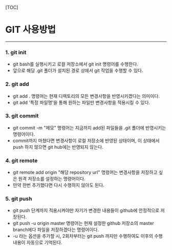 [TOC]

# GIT 사용방법

------



### 1. git init

- git bash를 실행시키고 로컬 저장소에서 git init 명령어를 수행한다.
- 앞으로 해당 .git 폴더가 설치된 경로 상에서 git 작업을 수행할 수 있다.



### 2. git add

- git add . 명령어는 현재 디렉토리의 모든 변경사항을 반영시키겠다는 의미이다.
- git add '특정 파일명'을 통해 원하는 파일만 변경사항을 적용시킬 수 있다.



### 3. git commit

- git commit -m "메모" 명령어는 지금까지 add된 파일들을 .git 폴더에 반영시키는 명령어이다.
- commit까지 마쳤다면 변경사항이 로컬 저장소에 반영된 상태이며, 이 상태에서 push 하지 않으면 git hub에는 반영되지 않는다.



### 4. git remote

- git remote add origin "해당 repository url" 명령어는 변경사항을 저장하고 싶은 원격 저장소를 설정하는 명령어이다.
- 만약 한번 추가했다면 다시 수행하지 않아도 된다.



### 5. git push

- git push 단계까지 적용시켜야만 자기가 변경한 내용들이 github에 안정적으로 저장된다.
- git push -u origin master 명령어는 현재 설정한 github 저장소의 master branch에다 파일을 저장하겠다는 명령어이다.
- -u 라는 옵션을 추가할 시, 2회차부터는 git push 까지만 수행하여도 이후의 수행 내용이 자동으로  기억된다.
